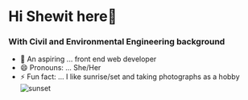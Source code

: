 # Hi Shewit here👋
### With Civil and Environmental Engineering background



- 🌱 An aspiring ... front end web developer
- 😄 Pronouns: ... She/Her
- ⚡ Fun fact: ... I like sunrise/set and taking photographs as a hobby
![sunset](https://user-images.githubusercontent.com/89597132/131095413-34e48bd1-f94e-46a8-840a-ebf5e46cee88.JPG)


